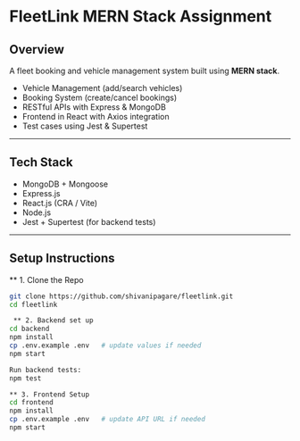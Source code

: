 # FleetLink MERN Stack Assignment

## Overview
A fleet booking and vehicle management system built using **MERN stack**.

- Vehicle Management (add/search vehicles)
- Booking System (create/cancel bookings)
- RESTful APIs with Express & MongoDB
- Frontend in React with Axios integration
- Test cases using Jest & Supertest

---

##  Tech Stack
- MongoDB + Mongoose
- Express.js
- React.js (CRA / Vite)
- Node.js
- Jest + Supertest (for backend tests)

---

##  Setup Instructions

** 1. Clone the Repo
```bash
git clone https://github.com/shivanipagare/fleetlink.git
cd fleetlink

 ** 2. Backend set up
cd backend
npm install
cp .env.example .env   # update values if needed
npm start

Run backend tests:
npm test

** 3. Frontend Setup
cd frontend
npm install
cp .env.example .env   # update API URL if needed
npm start


